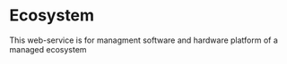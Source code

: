 # Ecosystem

This web-service is for managment software and hardware platform of a managed ecosystem

